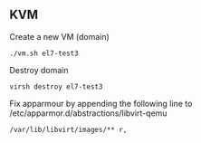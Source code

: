 ## KVM


Create a new VM (domain)

    ./vm.sh el7-test3

Destroy domain

    virsh destroy el7-test3


Fix apparmour by appending the following line to /etc/apparmor.d/abstractions/libvirt-qemu


    /var/lib/libvirt/images/** r,
